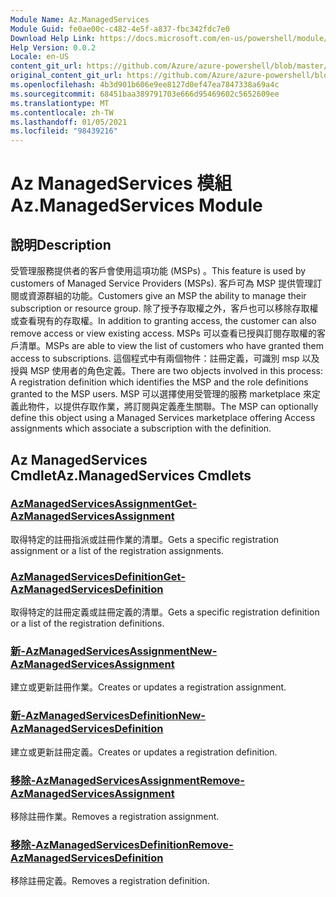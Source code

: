 ```yaml
---
Module Name: Az.ManagedServices
Module Guid: fe0ae00c-c482-4e5f-a837-fbc342fdc7e0
Download Help Link: https://docs.microsoft.com/en-us/powershell/module/az.managedservices
Help Version: 0.0.2
Locale: en-US
content_git_url: https://github.com/Azure/azure-powershell/blob/master/src/ManagedServices/ManagedServices/help/Az.ManagedServices.md
original_content_git_url: https://github.com/Azure/azure-powershell/blob/master/src/ManagedServices/ManagedServices/help/Az.ManagedServices.md
ms.openlocfilehash: 4b3d901b606e9ee8127d0ef47ea7847338a69a4c
ms.sourcegitcommit: 68451baa389791703e666d95469602c5652609ee
ms.translationtype: MT
ms.contentlocale: zh-TW
ms.lasthandoff: 01/05/2021
ms.locfileid: "98439216"
---
```

# <span data-ttu-id="86b38-101">Az ManagedServices 模組</span><span class="sxs-lookup"><span data-stu-id="86b38-101">Az.ManagedServices Module</span></span>
## <span data-ttu-id="86b38-102">說明</span><span class="sxs-lookup"><span data-stu-id="86b38-102">Description</span></span>
<span data-ttu-id="86b38-103">受管理服務提供者的客戶會使用這項功能 (MSPs) 。</span><span class="sxs-lookup"><span data-stu-id="86b38-103">This feature is used by customers of Managed Service Providers (MSPs).</span></span> <span data-ttu-id="86b38-104">客戶可為 MSP 提供管理訂閱或資源群組的功能。</span><span class="sxs-lookup"><span data-stu-id="86b38-104">Customers give an MSP the ability to manage their subscription or resource group.</span></span> <span data-ttu-id="86b38-105">除了授予存取權之外，客戶也可以移除存取權或查看現有的存取權。</span><span class="sxs-lookup"><span data-stu-id="86b38-105">In addition to granting access, the customer can also remove access or view existing access.</span></span> <span data-ttu-id="86b38-106">MSPs 可以查看已授與訂閱存取權的客戶清單。</span><span class="sxs-lookup"><span data-stu-id="86b38-106">MSPs are able to view the list of customers who have granted them access to subscriptions.</span></span> <span data-ttu-id="86b38-107">這個程式中有兩個物件：註冊定義，可識別 msp 以及授與 MSP 使用者的角色定義。</span><span class="sxs-lookup"><span data-stu-id="86b38-107">There are two objects involved in this process: A registration definition which identifies the MSP and the role definitions granted to the MSP users.</span></span> <span data-ttu-id="86b38-108">MSP 可以選擇使用受管理的服務 marketplace 來定義此物件，以提供存取作業，將訂閱與定義產生關聯。</span><span class="sxs-lookup"><span data-stu-id="86b38-108">The MSP can optionally define this object using a Managed Services marketplace offering Access assignments which associate a subscription with the definition.</span></span>

## <span data-ttu-id="86b38-109">Az ManagedServices Cmdlet</span><span class="sxs-lookup"><span data-stu-id="86b38-109">Az.ManagedServices Cmdlets</span></span>
### [<span data-ttu-id="86b38-110">AzManagedServicesAssignment</span><span class="sxs-lookup"><span data-stu-id="86b38-110">Get-AzManagedServicesAssignment</span></span>](Get-AzManagedServicesAssignment.md)
<span data-ttu-id="86b38-111">取得特定的註冊指派或註冊作業的清單。</span><span class="sxs-lookup"><span data-stu-id="86b38-111">Gets a specific registration assignment or a list of the registration assignments.</span></span>

### [<span data-ttu-id="86b38-112">AzManagedServicesDefinition</span><span class="sxs-lookup"><span data-stu-id="86b38-112">Get-AzManagedServicesDefinition</span></span>](Get-AzManagedServicesDefinition.md)
<span data-ttu-id="86b38-113">取得特定的註冊定義或註冊定義的清單。</span><span class="sxs-lookup"><span data-stu-id="86b38-113">Gets a specific registration definition or a list of the registration definitions.</span></span>

### [<span data-ttu-id="86b38-114">新-AzManagedServicesAssignment</span><span class="sxs-lookup"><span data-stu-id="86b38-114">New-AzManagedServicesAssignment</span></span>](New-AzManagedServicesAssignment.md)
<span data-ttu-id="86b38-115">建立或更新註冊作業。</span><span class="sxs-lookup"><span data-stu-id="86b38-115">Creates or updates a registration assignment.</span></span>

### [<span data-ttu-id="86b38-116">新-AzManagedServicesDefinition</span><span class="sxs-lookup"><span data-stu-id="86b38-116">New-AzManagedServicesDefinition</span></span>](New-AzManagedServicesDefinition.md)
<span data-ttu-id="86b38-117">建立或更新註冊定義。</span><span class="sxs-lookup"><span data-stu-id="86b38-117">Creates or updates a registration definition.</span></span>

### [<span data-ttu-id="86b38-118">移除-AzManagedServicesAssignment</span><span class="sxs-lookup"><span data-stu-id="86b38-118">Remove-AzManagedServicesAssignment</span></span>](Remove-AzManagedServicesAssignment.md)
<span data-ttu-id="86b38-119">移除註冊作業。</span><span class="sxs-lookup"><span data-stu-id="86b38-119">Removes a registration assignment.</span></span>

### [<span data-ttu-id="86b38-120">移除-AzManagedServicesDefinition</span><span class="sxs-lookup"><span data-stu-id="86b38-120">Remove-AzManagedServicesDefinition</span></span>](Remove-AzManagedServicesDefinition.md)
<span data-ttu-id="86b38-121">移除註冊定義。</span><span class="sxs-lookup"><span data-stu-id="86b38-121">Removes a registration definition.</span></span>
